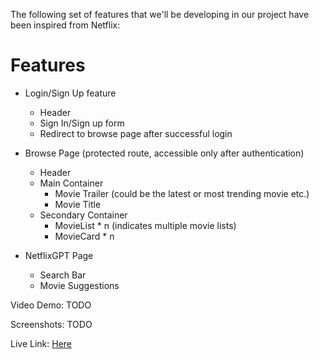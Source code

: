 The following set of features that we'll be developing in our project have been inspired from Netflix:

# Features
- Login/Sign Up feature
    - Header
    - Sign In/Sign up form
    - Redirect to browse page after successful login

- Browse Page (protected route, accessible only after authentication)

    - Header
    - Main Container
        - Movie Trailer (could be the latest or most trending movie etc.)
        - Movie Title
    - Secondary Container
        - MovieList * n (indicates multiple movie lists)
        - MovieCard * n

- NetflixGPT Page

    - Search Bar
    - Movie Suggestions

Video Demo: TODO

Screenshots: TODO

Live Link: [Here](https://netflixgpt-85718.web.app/)